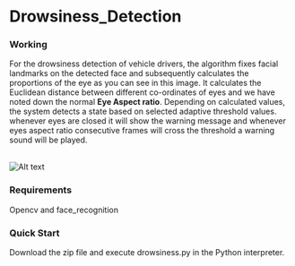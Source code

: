 # Drowsiness_Detection

### Working ###

For the drowsiness detection of vehicle drivers, the algorithm fixes facial landmarks on the detected face and subsequently calculates the proportions of the eye as you can see in this image. It calculates the Euclidean distance between different co-ordinates of eyes and we have noted down the normal **Eye Aspect ratio**. Depending on calculated values, the system detects a state based on selected adaptive threshold values.<br>
whenever eyes are closed it will show the warning message and whenever eyes aspect ratio consecutive frames will cross the threshold a warning sound will be played.<br> <br>

![Alt text](https://www.mdpi.com/jimaging/jimaging-04-00120/article_deploy/html/images/jimaging-04-00120-g002.png?raw=true "Title")
### Requirements ###    
Opencv and face_recognition</br>

### Quick Start ### 
Download the zip file and execute drowsiness.py in the Python interpreter.

